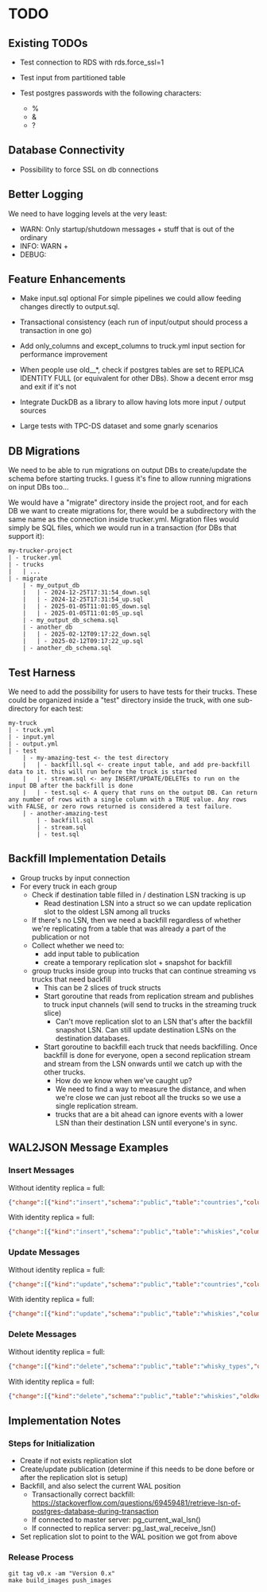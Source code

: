 # TODO

## Existing TODOs

- Test connection to RDS with rds.force_ssl=1
- Test input from partitioned table

- Test postgres passwords with the following characters:
  - %
  - &
  - ?

## Database Connectivity

- Possibility to force SSL on db connections

## Better Logging

We need to have logging levels at the very least:
- WARN: Only startup/shutdown messages + stuff that is out of the ordinary
- INFO: WARN + 
- DEBUG: 

## Feature Enhancements

- Make input.sql optional
  For simple pipelines we could allow feeding changes directly to output.sql.

- Transactional consistency (each run of input/output should process a transaction in one go)
- Add only_columns and except_columns to truck.yml input section for performance improvement
- When people use old__*, check if postgres tables are set to REPLICA IDENTITY FULL (or equivalent for other DBs). Show a decent error msg and exit if it's not
- Integrate DuckDB as a library to allow having lots more input / output sources
- Large tests with TPC-DS dataset and some gnarly scenarios

## DB Migrations

We need to be able to run migrations on output DBs to create/update the schema
before starting trucks. I guess it's fine to allow running migrations on input
DBs too...

We would have a "migrate" directory inside the project root, and for each DB we
want to create migrations for, there would be a subdirectory with the same name
as the connection inside trucker.yml. Migration files would simply be SQL files,
which we would run in a transaction (for DBs that support it):

```
my-trucker-project
| - trucker.yml
| - trucks
|   | ...
| - migrate
    | - my_output_db
    |   | - 2024-12-25T17:31:54_down.sql
    |   | - 2024-12-25T17:31:54_up.sql
    |   | - 2025-01-05T11:01:05_down.sql
    |   | - 2025-01-05T11:01:05_up.sql
    | - my_output_db_schema.sql
    | - another_db
    |   | - 2025-02-12T09:17:22_down.sql
    |   | - 2025-02-12T09:17:22_up.sql
    | - another_db_schema.sql
```

## Test Harness

We need to add the possibility for users to have tests for their trucks. These
could be organized inside a "test" directory inside the truck, with one
sub-directory for each test:

```
my-truck
| - truck.yml
| - input.yml
| - output.yml
| - test
    | - my-amazing-test <- the test directory
    |   | - backfill.sql <- create input table, and add pre-backfill data to it. this will run before the truck is started
    |   | - stream.sql <- any INSERT/UPDATE/DELETEs to run on the input DB after the backfill is done
    |   | - test.sql <- A query that runs on the output DB. Can return any number of rows with a single column with a TRUE value. Any rows with FALSE, or zero rows returned is considered a test failure.
    | - another-amazing-test 
        | - backfill.sql
        | - stream.sql
        | - test.sql
```

## Backfill Implementation Details

- Group trucks by input connection
- For every truck in each group
  - Check if destination table filled in / destination LSN tracking is up
    - Read destination LSN into a struct so we can update replication slot to the oldest LSN among all trucks
  - If there's no LSN, then we need a backfill regardless of whether we're replicating from a table that was already a part of the publication or not
  - Collect whether we need to:
    - add input table to publication
    - create a temporary replication slot + snapshot for backfill
  - group trucks inside group into trucks that can continue streaming vs trucks that need backfill
    - This can be 2 slices of truck structs
    - Start goroutine that reads from replication stream and publishes to truck input channels (will send to trucks in the streaming truck slice)
      - Can't move replication slot to an LSN that's after the backfill snapshot LSN. Can still update destination LSNs on the destination databases.
    - Start goroutine to backfill each truck that needs backfilling. Once backfill is done for everyone, open a second replication stream and stream from the LSN onwards until we catch up with the other trucks.
      - How do we know when we've caught up?
      - We need to find a way to measure the distance, and when we're close we can just reboot all the trucks so we use a single replication stream.
      - trucks that are a bit ahead can ignore events with a lower LSN than their destination LSN until everyone's in sync.

## WAL2JSON Message Examples

### Insert Messages

Without identity replica = full:
```json
{"change":[{"kind":"insert","schema":"public","table":"countries","columnnames":["id","name"],"columntypes":["integer","text"],"columnvalues":[7,"a"]},{"kind":"insert","schema":"public","table":"countries","columnnames":["id","name"],"columntypes":["integer","text"],"columnvalues":[8,"b"]},{"kind":"insert","schema":"public","table":"countries","columnnames":["id","name"],"columntypes":["integer","text"],"columnvalues":[9,"c"]}]}
```

With identity replica = full:
```json
{"change":[{"kind":"insert","schema":"public","table":"whiskies","columnnames":["id","name","age","whisky_type_id"],"columntypes":["integer","text","integer","integer"],"columnvalues":[3,"a",12,1]},{"kind":"insert","schema":"public","table":"whiskies","columnnames":["id","name","age","whisky_type_id"],"columntypes":["integer","text","integer","integer"],"columnvalues":[4,"b",15,2]},{"kind":"insert","schema":"public","table":"whiskies","columnnames":["id","name","age","whisky_type_id"],"columntypes":["integer","text","integer","integer"],"columnvalues":[5,"c",18,3]}]}
```

### Update Messages

Without identity replica = full:
```json
{"change":[{"kind":"update","schema":"public","table":"countries","columnnames":["id","name"],"columntypes":["integer","text"],"columnvalues":[6,"boda"],"oldkeys":{"keynames":["id"],"keytypes":["integer"],"keyvalues":[6]}}]}
```

With identity replica = full:
```json
{"change":[{"kind":"update","schema":"public","table":"whiskies","columnnames":["id","name","age","whisky_type_id"],"columntypes":["integer","text","integer","integer"],"columnvalues":[1,"boda1",15,4],"oldkeys":{"keynames":["id","name","age","whisky_type_id"],"keytypes":["integer","text","integer","integer"],"keyvalues":[1,"Glenfiddich",15,4]}},{"kind":"update","schema":"public","table":"whiskies","columnnames":["id","name","age","whisky_type_id"],"columntypes":["integer","text","integer","integer"],"columnvalues":[3,"boda3",12,1],"oldkeys":{"keynames":["id","name","age","whisky_type_id"],"keytypes":["integer","text","integer","integer"],"keyvalues":[3,"a",12,1]}},{"kind":"update","schema":"public","table":"whiskies","columnnames":["id","name","age","whisky_type_id"],"columntypes":["integer","text","integer","integer"],"columnvalues":[4,"boda4",15,2],"oldkeys":{"keynames":["id","name","age","whisky_type_id"],"keytypes":["integer","text","integer","integer"],"keyvalues":[4,"b",15,2]}},{"kind":"update","schema":"public","table":"whiskies","columnnames":["id","name","age","whisky_type_id"],"columntypes":["integer","text","integer","integer"],"columnvalues":[5,"boda5",18,3],"oldkeys":{"keynames":["id","name","age","whisky_type_id"],"keytypes":["integer","text","integer","integer"],"keyvalues":[5,"c",18,3]}}]}
```

### Delete Messages

Without identity replica = full:
```json
{"change":[{"kind":"delete","schema":"public","table":"whisky_types","oldkeys":{"keynames":["id"],"keytypes":["integer"],"keyvalues":[1]}},{"kind":"delete","schema":"public","table":"whisky_types","oldkeys":{"keynames":["id"],"keytypes":["integer"],"keyvalues":[2]}},{"kind":"delete","schema":"public","table":"whisky_types","oldkeys":{"keynames":["id"],"keytypes":["integer"],"keyvalues":[3]}},{"kind":"delete","schema":"public","table":"whisky_types","oldkeys":{"keynames":["id"],"keytypes":["integer"],"keyvalues":[4]}},{"kind":"delete","schema":"public","table":"whisky_types","oldkeys":{"keynames":["id"],"keytypes":["integer"],"keyvalues":[5]}}]}
```

With identity replica = full:
```json
{"change":[{"kind":"delete","schema":"public","table":"whiskies","oldkeys":{"keynames":["id","name","age","whisky_type_id"],"keytypes":["integer","text","integer","integer"],"keyvalues":[1,"boda1",15,4]}},{"kind":"delete","schema":"public","table":"whiskies","oldkeys":{"keynames":["id","name","age","whisky_type_id"],"keytypes":["integer","text","integer","integer"],"keyvalues":[3,"boda3",12,1]}},{"kind":"delete","schema":"public","table":"whiskies","oldkeys":{"keynames":["id","name","age","whisky_type_id"],"keytypes":["integer","text","integer","integer"],"keyvalues":[4,"boda4",15,2]}},{"kind":"delete","schema":"public","table":"whiskies","oldkeys":{"keynames":["id","name","age","whisky_type_id"],"keytypes":["integer","text","integer","integer"],"keyvalues":[5,"boda5",18,3]}}]}
```

## Implementation Notes

### Steps for Initialization
- Create if not exists replication slot
- Create/update publication (determine if this needs to be done before or after the replication slot is setup)
- Backfill, and also select the current WAL position
  - Transactionally correct backfill: https://stackoverflow.com/questions/69459481/retrieve-lsn-of-postgres-database-during-transaction
  - If connected to master server: pg_current_wal_lsn()
  - If connected to replica server: pg_last_wal_receive_lsn()
- Set replication slot to point to the WAL position we got from above

### Release Process
```
git tag v0.x -am "Version 0.x"
make build_images push_images
```
